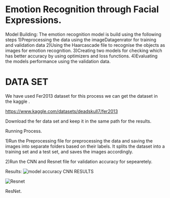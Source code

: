 # Emotion Recognition through Facial Expressions.

Model Building:
The emotion recognition model is build using the following steps
1)Preprocessing the data using the imageDatagenrator for training and validation data
2)Using the Haarcascade file to recognise the objects as images for emotion recognition.
3)Creating two models for checking which has better accuracy by using optimizers and loss functions.
4)Evaluating the models performance using the validation data.

#  DATA SET

We have used Fer2013 dataset for this process we can get the dataset in the kaggle .

https://www.kaggle.com/datasets/deadskull7/fer2013

Download the fer data set and keep it in the same path for the results.


Running Process.

1)Run the Preprocessing file for preprocessing the data and  saving the images into separate folders based on their labels. It splits the dataset into a training set and a test set, and saves the images accordingly.

2)Run the CNN and Resnet file for validation accuracy for sepearetely.


Results:
![model accuracy](https://github.com/preethamveerepalli/Final_project/assets/59497185/216bd90f-ab0e-48ce-bf7e-64affbe6d312)
 CNN RESULTS
 
 
![Resnet](https://github.com/preethamveerepalli/Final_project/assets/59497185/0cae3d2b-dda9-4c58-a3c4-66878749f309)

ResNet.



